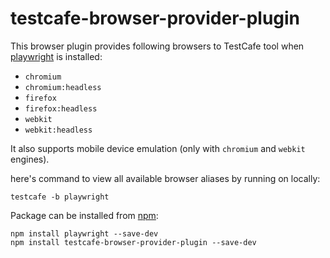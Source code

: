 # testcafe-browser-provider-plugin

This browser plugin provides following browsers to TestCafe tool when [playwright](https://www.npmjs.com/package/playwright) is installed:

- `chromium`
- `chromium:headless`
- `firefox`
- `firefox:headless`
- `webkit`
- `webkit:headless`

It also supports mobile device emulation (only with `chromium` and `webkit` engines).

here's command to view all available browser aliases by running on locally:

```
testcafe -b playwright
```

Package can be installed from [npm](https://www.npmjs.com/package/testcafe-browser-provider-plugin):

```
npm install playwright --save-dev
npm install testcafe-browser-provider-plugin --save-dev
```
